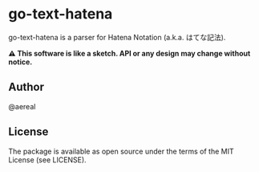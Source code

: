 # go-text-hatena

go-text-hatena is a parser for Hatena Notation (a.k.a. はてな記法).

**:warning: This software is like a sketch. API or any design may change without notice.**

## Author

@aereal

## License

The package is available as open source under the terms of the MIT License (see LICENSE).
